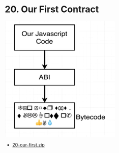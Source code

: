 #   20. Our First Contract

![](../imgs/18.3_The-Solidity-Programming-Language.png)

-   [20-our-first.zip](https://github.com/web3-nfts/bt-web3/raw/main/Curricula/Ethereum-and-Solidity_The_Complete_Developers_Guide/resources/20-our-first.zip)